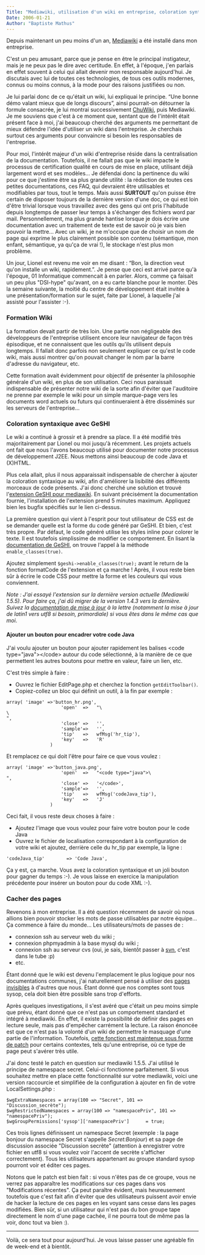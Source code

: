 ```yaml
---
Title: "Mediawiki, utilisation d'un wiki en entreprise, coloration syntaxique avec GeSHI et pages secrètes"
Date: 2006-01-21
Author: "Baptiste Mathus"
---
```




Depuis maintenant un peu moins d'un an,
[Mediawiki](http://www.mediawiki.org/wiki/) a été installé dans mon
entreprise.

C'est un peu amusant, parce que je pense en être le principal
instigateur, mais je ne peux pas le dire avec certitude. En effet, à
l'époque, j'en parlais en effet souvent à celui qui allait devenir mon
responsable aujourd'hui. Je discutais avec lui de toutes ces
technologies, de tous ces outils modernes, connus ou moins connus, à la
mode pour des raisons justifiées ou non.

Je lui parlai donc de ce qu'était un wiki, lui expliquai le principe.
“Une bonne démo valant mieux que de longs discours”, ainsi pourrait-on
détourner la formule consacrée, je lui montrai successivement
[ChuWiki](http://chuwiki.berlios.de), puis Mediawiki. Je me souviens que
c'est à ce moment que, sentant que de l'intérêt était présent face à
moi, j'ai beaucoup cherché des arguments me permettant de mieux défendre
l'idée d'utiliser un wiki dans l'entreprise. Je cherchais surtout ces
arguments pour convaincre si besoin les responsables de l'entreprise.

Pour moi, l'intérêt majeur d'un wiki d'entreprise réside dans la
centralisation de la documentation. Toutefois, il ne fallait pas que le
wiki impacte le processus de certification qualité en cours de mise en
place, utilisant déjà largement word et ses modèles... Je défendai donc
la pertinence du wiki pour ce que j'estime être sa plus grande utilité :
la rédaction de toutes ces petites documentations, ces FAQ, qui
devraient être utilisables et modifiables par tous, tout le temps. Mais
aussi **SURTOUT** qu'on puisse être certain de disposer toujours de la
dernière version d'une doc, ce qui est loin d'être trivial lorsque vous
travaillez avec des gens qui ont pris l'habitude depuis longtemps de
passer leur temps à s'échanger des fichiers word par mail.
Personnellement, ma plus grande hantise lorsque je dois écrire une
documentation avec un traitement de texte est de savoir où je vais bien
pouvoir la mettre... Avec un wiki, je ne m'occupe que de choisir un nom
de page qui exprime le plus clairement possible son contenu (sémantique,
mon enfant, sémantique, ya qu'ça de vrai !), le stockage n'est plus mon
problème.

Un jour, Lionel est revenu me voir en me disant : “Bon, la direction
veut qu'on installe un wiki, rapidement.”. Je pense que ceci est arrivé
parce qu'à l'époque, 01 Informatique commencait à en parler. Alors,
comme ça faisait un peu plus "DSI-hype" qu'avant, on a eu carte blanche
pour le monter. Dès la semaine suivante, la moitié du centre de
développement était invitée à une présentation/formation sur le sujet,
faite par Lionel, à laquelle j'ai assisté pour l'assister :-).

### Formation Wiki

La formation devait partir de très loin. Une partie non négligeable des
développeurs de l'entreprise utilisent encore leur navigateur de façon
très épisodique, et ne connaissent que les outils qu'ils utilisent
depuis longtemps. Il fallait donc parfois non seulement expliquer ce
qu'est le code wiki, mais aussi montrer qu'on pouvait changer le nom par
la barre d'adresse du navigateur, etc.

Cette formation avait évidemment pour objectif de présenter la
philosophie générale d'un wiki, en plus de son utilisation. Ceci nous
paraissait indispensable de présenter notre wiki de la sorte afin
d'éviter que l'auditoire ne prenne par exemple le wiki pour un simple
marque-page vers les documents word actuels ou futurs qui continueraient
à être disséminés sur les serveurs de l'entreprise...

### Coloration syntaxique avec GeSHI

Le wiki a continué à grossir et à prendre sa place. Il a été modifié
très majoritairement par Lionel ou moi jusqu'à récemment. Les projets
actuels ont fait que nous l'avons beaucoup utilisé pour documenter notre
processus de développement J2EE. Nous mettons ainsi beaucoup de code
Java et (X)HTML.

Plus cela allait, plus il nous apparaissait indispensable de chercher à
ajouter la coloration syntaxique au wiki, afin d'améliorer la lisibilité
des différents morceaux de code présents. J'ai donc cherché une solution
et trouvé l'[extension GeSHI pour
mediawiki](http://meta.wikimedia.org/wiki/GeSHiColor_Extension). En
suivant précisément la documentation fournie, l'installation de
l'extension prend 5 minutes maximum. Appliquez bien les bugfix spécifiés
sur le lien ci-dessus.

La première question qui vient à l'esprit pour tout utilisateur de CSS
est de se demander quelle est la forme du code généré par GeSHI. Et
bien, c'est très propre. Par défaut, le code généré utilise les styles
inline pour colorer le texte. Il est toutefois simplissime de modifier
ce comportement. En lisant la [documentation de
GeSHI](http://qbnz.com/highlighter/geshi-doc.html#using-css-classes), on
trouve l'appel à la méthode `enable_classes(true)`.

Ajoutez simplement `$geshi->enable_classes(true);` avant le return de la
fonction formatCode de l'extension et ça marche ! Après, il vous reste
bien sûr à écrire le code CSS pour mettre la forme et les couleurs qui
vous conviennent.

*Note : J'ai essayé l'extension sur la dernière version actuelle
(Mediawiki 1.5.5). Pour faire ça, j'ai dû migrer de la version 1.4.3
vers la dernière. Suivez la [documentation de mise à
jour](http://meta.wikimedia.org/wiki/Upgrade_Mediawiki) à la lettre
(notamment la mise à jour de latin1 vers utf8 si besoin, primordiale) si
vous êtes dans le même cas que moi*.

#### Ajouter un bouton pour encadrer votre code Java

J'ai voulu ajouter un bouton pour ajouter rapidement les balises \<code
type="java"\>\</code\> autour du code sélectionné, à la manière de ce
que permettent les autres boutons pour mettre en valeur, faire un lien,
etc.

C'est très simple à faire :

-   Ouvrez le fichier EditPage.php et cherchez la fonction
    `getEditToolbar()`.
-   Copiez-collez un bloc qui définit un outil, à la fin par exemple :

<!-- -->

    array( 'image' =>'button_hr.png',
                        'open'  =>   "\
    \
    ",
                        'close' =>   '',
                        'sample'=>   '',
                        'tip'   =>   wfMsg('hr_tip'),
                        'key'   =>   'R'
                    )

Et remplacez ce qui doit l'être pour faire ce que vous voulez :

    array( 'image' =>'button_java.png',
                        'open'  =>   "<code type="java">\
    ",
                        'close' =>   '</code>',
                        'sample'=>   '',
                        'tip'   =>   wfMsg('codeJava_tip'),
                        'key'   =>   'J'
                    )

Ceci fait, il vous reste deux choses à faire :

-   Ajoutez l'image que vous voulez pour faire votre bouton pour le code
    Java
-   Ouvrez le fichier de localisation correspondant à la configuration
    de votre wiki et ajoutez, derrière celle du hr\_tip par exemple, la
    ligne :

<!-- -->

    'codeJava_tip'        => 'Code Java',

Ça y est, ça marche. Vous avez la coloration syntaxique et un joli
bouton pour gagner du temps :-). Je vous laisse en exercice la
manipulation précédente pour insérer un bouton pour du code XML :-).

### Cacher des pages

Revenons à mon entreprise. Il a été question récemment de savoir où nous
allions bien pouvoir stocker les mots de passe utilisables par notre
équipe... Ça commence à faire du monde... Les utilisateurs/mots de
passes de :

-   connexion ssh au serveur web du wiki ;
-   connexion phpmyadmin à la base mysql du wiki ;
-   connexion ssh au serveur cvs (oui, je sais, bientôt passer à
    [svn](http://batmat.net/blog/2004/10/13/88-subversion), c'est dans
    le tube :p)
-   etc.

Étant donné que le wiki est devenu l'emplacement le plus logique pour
nos documentations communes, j'ai naturellement pensé à utiliser des
[pages invisibles](http://meta.wikimedia.org/wiki/Hidden_pages) à
d'autres que nous. Étant donné que nos comptes sont tous sysop, cela
doit bien être possible sans trop d'efforts.

Après quelques investigations, il s'est avéré que c'était un peu moins
simple que prévu, étant donné que ce n'est pas un comportement standard
et intégré à mediawiki. En effet, il existe la possibilité de définir
des pages en lecture seule, mais pas d'empêcher carrément la lecture. La
raison énoncée est que ce n'est pas la volonté d'un wiki de permettre le
masquage d'une partie de l'information. Toutefois, [cette fonction est
maintenue sous forme de
patch](http://bugzilla.wikimedia.org/show_bug.cgi?id=1924) pour certains
contextes, tels qu'une entreprise, où ce type de page peut s'avérer très
utile.

J'ai donc testé le patch en question sur mediawiki 1.5.5. J'ai utilisé
le principe de namespace secret. Celui-ci fonctionne parfaitement. Si
vous souhaitez mettre en place cette fonctionnalité sur votre mediawiki,
voici une version raccourcie et simplifiée de la configuration à ajouter
en fin de votre LocalSettings.php :

    $wgExtraNamespaces = array(100 => "Secret", 101 => "Discussion_secrète");
    $wgRestrictedNamespaces = array(100 => "namespacePriv", 101 => "namespacePriv");
    $wgGroupPermissions['sysop']['namespacePriv']      = true;

Ces trois lignes définissent un namespace Secret (exemple : la page
bonjour du namespace Secret s'appelle *Secret:Bonjour*) et sa page de
discussion associée "Discussion secrète" (attention à enregistrer votre
fichier en utf8 si vous voulez voir l'accent de secrète s'afficher
correctement). Tous les utilisateurs appartenant au groupe standard
sysop pourront voir et éditer ces pages.

Notons que le patch est bien fait : si vous n'êtes pas de ce groupe,
vous ne verrez pas apparaître les modifications sur ces pages dans vos
"Modifications récentes". Ça peut paraître évident, mais heureusement
toutefois que c'est fait afin d'éviter que des utilisateurs puissent
avoir envie de hacker la lecture de ces pages en les voyant sans cesse
dans les pages modifiées. Bien sûr, si un utilisateur qui n'est pas du
bon groupe tape directement le nom d'une page cachée, il ne pourra tout
de même pas la voir, donc tout va bien :).

* * * * *

Voilà, ce sera tout pour aujourd'hui. Je vous laisse passer une agréable
fin de week-end et à bientôt.

